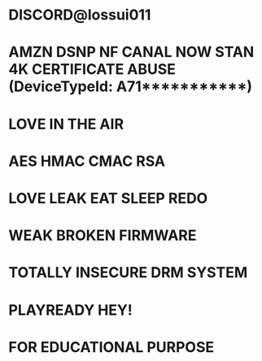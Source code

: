 # DISCORD@lossui011
# AMZN DSNP NF CANAL NOW STAN 4K CERTIFICATE ABUSE (DeviceTypeId: A71***********)
# LOVE IN THE AIR
# AES HMAC CMAC RSA
# LOVE LEAK EAT SLEEP REDO
# WEAK BROKEN FIRMWARE
# TOTALLY INSECURE DRM SYSTEM
# PLAYREADY HEY!
# FOR EDUCATIONAL PURPOSE
